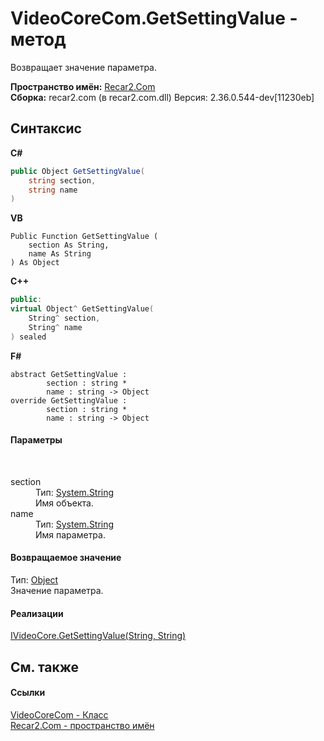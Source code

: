 # VideoCoreCom.GetSettingValue - метод
 

Возвращает значение параметра.

**Пространство имён:**&nbsp;<a href="68726a4f-5108-9c67-8918-cc6a6e73f216">Recar2.Com</a><br />**Сборка:**&nbsp;recar2.com (в recar2.com.dll) Версия: 2.36.0.544-dev[11230eb]

## Синтаксис

**C#**<br />
``` C#
public Object GetSettingValue(
	string section,
	string name
)
```

**VB**<br />
``` VB
Public Function GetSettingValue ( 
	section As String,
	name As String
) As Object
```

**C++**<br />
``` C++
public:
virtual Object^ GetSettingValue(
	String^ section, 
	String^ name
) sealed
```

**F#**<br />
``` F#
abstract GetSettingValue : 
        section : string * 
        name : string -> Object 
override GetSettingValue : 
        section : string * 
        name : string -> Object 
```


#### Параметры
&nbsp;<dl><dt>section</dt><dd>Тип:&nbsp;<a href="http://msdn2.microsoft.com/ru-ru/library/s1wwdcbf" target="_blank">System.String</a><br />Имя объекта.</dd><dt>name</dt><dd>Тип:&nbsp;<a href="http://msdn2.microsoft.com/ru-ru/library/s1wwdcbf" target="_blank">System.String</a><br />Имя параметра.</dd></dl>

#### Возвращаемое значение
Тип:&nbsp;<a href="http://msdn2.microsoft.com/ru-ru/library/e5kfa45b" target="_blank">Object</a><br />Значение параметра.

#### Реализации
<a href="87b30a95-9ca1-5d4c-cb58-fb66e1ebe4b0">IVideoCore.GetSettingValue(String, String)</a><br />

## См. также


#### Ссылки
<a href="ccf26244-bb52-2173-a366-1022cb598c45">VideoCoreCom - Класс</a><br /><a href="68726a4f-5108-9c67-8918-cc6a6e73f216">Recar2.Com - пространство имён</a><br />